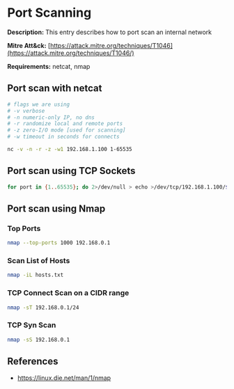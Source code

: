 # Port Scanning

**Description:** This entry describes how to port scan an internal network

**Mitre Att&ck:** [https://attack.mitre.org/techniques/T1046](https://attack.mitre.org/techniques/T1046/)

**Requirements:** netcat, nmap

## Port scan with netcat

```sh
# flags we are using
# -v verbose
# -n numeric-only IP, no dns
# -r randomize local and remote ports
# -z zero-I/O mode [used for scanning]
# -w timeout in seconds for connects

nc -v -n -r -z -w1 192.168.1.100 1-65535
```

## Port scan using TCP Sockets

```sh
for port in {1..65535}; do 2>/dev/null > echo >/dev/tcp/192.168.1.100/$port && echo "[*] Port $port is open"; done
```

## Port scan using Nmap

### Top Ports

```sh
nmap --top-ports 1000 192.168.0.1
```

### Scan List of Hosts

```sh
nmap -iL hosts.txt 
```

### TCP Connect Scan on a CIDR range

```sh
nmap -sT 192.168.0.1/24
```

### TCP Syn Scan

```sh
nmap -sS 192.168.0.1
```

## References
* https://linux.die.net/man/1/nmap
